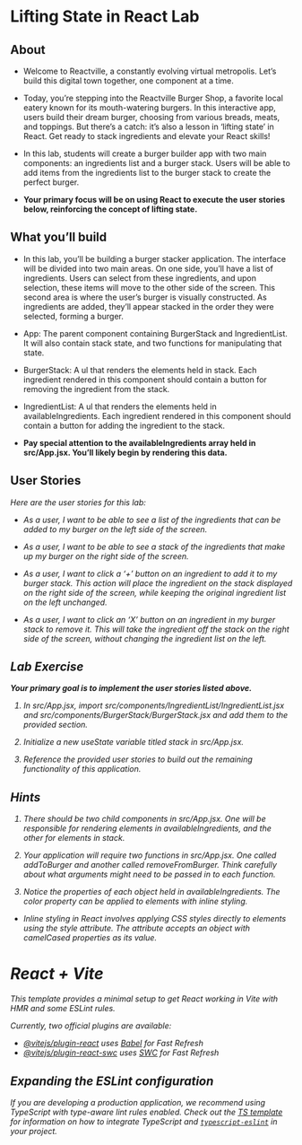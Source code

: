 # Lifting State in React Lab

## About

- Welcome to Reactville, a constantly evolving virtual metropolis. Let’s build this digital town together, one component at a time.

- Today, you’re stepping into the Reactville Burger Shop, a favorite local eatery known for its mouth-watering burgers. In this interactive app, users build their dream burger, choosing from various breads, meats, and toppings. But there’s a catch: it’s also a lesson in ‘lifting state’ in React. Get ready to stack ingredients and elevate your React skills!

- In this lab, students will create a burger builder app with two main components: an ingredients list and a burger stack. Users will be able to add items from the ingredients list to the burger stack to create the perfect burger.

- **Your primary focus will be on using React to execute the user stories below, reinforcing the concept of lifting state.**


## What you’ll build
- In this lab, you’ll be building a burger stacker application. The interface will be divided into two main areas. On one side, you’ll have a list of ingredients. Users can select from these ingredients, and upon selection, these items will move to the other side of the screen. This second area is where the user’s burger is visually constructed. As ingredients are added, they’ll appear stacked in the order they were selected, forming a burger.

- App: The parent component containing BurgerStack and IngredientList. It will also contain stack state, and two functions for manipulating that state.

- BurgerStack: A ul that renders the elements held in stack. Each ingredient rendered in this component should contain a button for removing the ingredient from the stack.

- IngredientList: A ul that renders the elements held in availableIngredients. Each ingredient rendered in this component should contain a button for adding the ingredient to the stack.

- **Pay special attention to the availableIngredients array held in src/App.jsx. You’ll likely begin by rendering this data.**

## User Stories
<em>Here are the user stories for this lab:<em>

- As a user, I want to be able to see a list of the ingredients that can be added to my burger on the left side of the screen.

- As a user, I want to be able to see a stack of the ingredients that make up my burger on the right side of the screen.

- As a user, I want to click a ‘+’ button on an ingredient to add it to my burger stack. This action will place the ingredient on the stack displayed on the right side of the screen, while keeping the original ingredient list on the left unchanged.

- As a user, I want to click an ‘X’ button on an ingredient in my burger stack to remove it. This will take the ingredient off the stack on the right side of the screen, without changing the ingredient list on the left.

## Lab Exercise

**Your primary goal is to implement the user stories listed above.**

1. In src/App.jsx, import src/components/IngredientList/IngredientList.jsx and src/components/BurgerStack/BurgerStack.jsx and add them to the provided section.

2. Initialize a new useState variable titled stack in src/App.jsx.

3. Reference the provided user stories to build out the remaining functionality of this application.

## Hints
1. There should be two child components in src/App.jsx. One will be responsible for rendering elements in availableIngredients, and the other for elements in stack.

2. Your application will require two functions in src/App.jsx. One called addToBurger and another called removeFromBurger. Think carefully about what arguments might need to be passed in to each function.

3. Notice the properties of each object held in availableIngredients. The color property can be applied to elements with inline styling.

- Inline styling in React involves applying CSS styles directly to elements using the style attribute. The attribute accepts an object with camelCased properties as its value.



# React + Vite

This template provides a minimal setup to get React working in Vite with HMR and some ESLint rules.

Currently, two official plugins are available:

- [@vitejs/plugin-react](https://github.com/vitejs/vite-plugin-react/blob/main/packages/plugin-react) uses [Babel](https://babeljs.io/) for Fast Refresh
- [@vitejs/plugin-react-swc](https://github.com/vitejs/vite-plugin-react/blob/main/packages/plugin-react-swc) uses [SWC](https://swc.rs/) for Fast Refresh

## Expanding the ESLint configuration

If you are developing a production application, we recommend using TypeScript with type-aware lint rules enabled. Check out the [TS template](https://github.com/vitejs/vite/tree/main/packages/create-vite/template-react-ts) for information on how to integrate TypeScript and [`typescript-eslint`](https://typescript-eslint.io) in your project.

